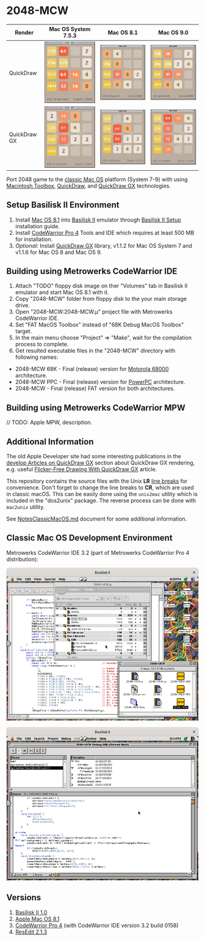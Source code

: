 2048-MCW
========

| Render       | Mac OS System 7.5.3 | Mac OS 8.1 | Mac OS 9.0 |
|--------------|---------------------|------------|------------|
| QuickDraw    | ![2048-MCW Classic Mac OS System 7.5.3 + QuickDraw Screenshot](../../image/2048-MCW-MacOS-7-QD-Screenshot-1.png) | ![2048-MCW Classic Mac OS 8.1 + QuickDraw Screenshot](../../image/2048-MCW-MacOS-8-QD-Screenshot-3.png) | ![2048-MCW Classic Mac OS 9.0 + QuickDraw Screenshot](../../image/2048-MCW-MacOS-9-QD-Screenshot-5.png) |
| QuickDraw GX | ![2048-MCW Classic Mac OS System 7.5.3 + QuickDraw GX Screenshot](../../image/2048-MCW-MacOS-7-QD-GX-Screenshot-2.png) | ![2048-MCW Classic Mac OS 8.1 + QuickDraw GX Screenshot](../../image/2048-MCW-MacOS-8-QD-GX-Screenshot-4.png) | ![2048-MCW Classic Mac OS 9.0 + QuickDraw GX Screenshot](../../image/2048-MCW-MacOS-9-QD-GX-Screenshot-6.png) |

Port 2048 game to the [classic Mac OS](https://en.wikipedia.org/wiki/Classic_Mac_OS) platform (System 7-9) with using [Macintosh Toolbox](https://en.wikipedia.org/wiki/Macintosh_Toolbox), [QuickDraw](https://en.wikipedia.org/wiki/QuickDraw), and [QuickDraw GX](https://en.wikipedia.org/wiki/QuickDraw_GX) technologies.

## Setup Basilisk II Environment

1. Install [Mac OS 8.1](https://winworldpc.com/product/mac-os-8/81) into [Basilisk II](https://en.wikipedia.org/wiki/Basilisk_II) emulator through [Basilisk II Setup](https://www.emaculation.com/doku.php/basilisk_ii_setup) installation guide.
2. Install [CodeWarrior Pro 4](https://macintoshgarden.org/apps/codewarrior-pro-4) Tools and IDE which requires at least 500 MB for installation.
3. *Optional:* Install [QuickDraw GX](https://macintoshgarden.org/apps/quickdraw-gx) library, v1.1.2 for Mac OS System 7 and v1.1.6 for Mac OS 8 and Mac OS 9.

## Building using Metrowerks CodeWarrior IDE

1. Attach "TODO" floppy disk image on ther "Volumes" tab in Basilisk II emulator and start Mac OS 8.1 with it.
2. Copy "2048-MCW" folder from floppy disk to the your main storage drive.
3. Open "2048-MCW:2048-MCW.μ" project file with Metrowerks CodeWarrior IDE.
4. Set "FAT MacOS Toolbox" instead of "68K Debug MacOS Toolbox" target.
5. In the main menu choose "Project" => "Make", wait for the compilation process to complete.
6. Get resulted executable files in the "2048-MCW" directory with following names:
  - 2048-MCW 68K - Final (release) version for [Motorola 68000](https://en.wikipedia.org/wiki/Motorola_68000) architecture.
  - 2048-MCW PPC - Final (release) version for [PowerPC](https://en.wikipedia.org/wiki/PowerPC) architecture.
  - 2048-MCW - Final (release) FAT version for both architectures.

## Building using Metrowerks CodeWarrior MPW

// TODO: Apple MPW, description.

## Additional Information

The old Apple Developer site had some interesting publications in the [develop Articles on QuickDraw GX](http://web.archive.org/web/20041012004904/http://developer.apple.com/dev/techsupport/develop/bysubject/quickdrawgx.html) section about QuickDraw GX rendering, e.g. useful [Flicker-Free Drawing With QuickDraw GX](http://web.archive.org/web/20041029052644/http://developer.apple.com/dev/techsupport/develop/issue25/ayala.html) article.

This repository contains the source files with the Unix **LR** [line breaks](https://en.wikipedia.org/wiki/Newline) for convenience. Don't forget to change the line breaks to **CR**, which are used in classic macOS. This can be easily done using the `unix2mac` utility which is included in the "dos2unix" package. The reverse process can be done with `mac2unix` utility.

See [NotesClassicMacOS.md](../../doc/NotesClassicMacOS.md) document for some additional information.

## Classic Mac OS Development Environment

Metrowerks CodeWarrior IDE 3.2 (part of Metrowerks CodeWarrior Pro 4 distribution):

![Metrowerks CodeWarrior IDE application, classic Mac OS 8.1 Screenshot 1](../../image/MCW-MacOS-8_1-Screenshot_1.png)

![Metrowerks CodeWarrior IDE application, classic Mac OS 8.1 Screenshot 2](../../image/MCW-MacOS-8_1-Screenshot_2.png)

## Versions

1. [Basilisk II 1.0](https://github.com/cebix/macemu)
2. [Apple Mac OS 8.1](https://winworldpc.com/download/7724c394-e280-9362-c382-11c3a6e28094)
3. [CodeWarrior Pro 4](https://macintoshgarden.org/sites/macintoshgarden.org/files/apps/CWPro4Tools.cdr_.zip) (with CodeWarrior IDE version 3.2 build 0158)
4. [ResEdit 2.1.3](https://en.wikipedia.org/wiki/ResEdit)

